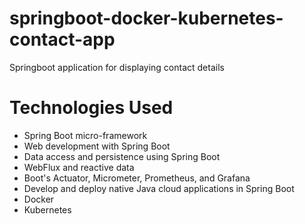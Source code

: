 # springboot-docker-kubernetes-contact-app

Springboot application for displaying contact details 

# Technologies Used

 - Spring Boot micro-framework
 - Web development with Spring Boot
 - Data access and persistence using Spring Boot
 - WebFlux and reactive data
 - Boot's Actuator, Micrometer, Prometheus, and Grafana
 - Develop and deploy native Java cloud applications in Spring Boot
  - Docker 
  - Kubernetes 


